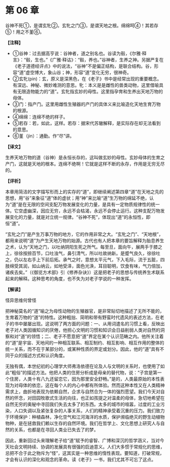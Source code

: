 # 第 06 章

谷神不死①，是谓玄牝②。玄牝之门③，是谓天地之根。绵绵呵④！其若存⑤！用之不堇⑥。

**【注释】**

- ①谷神：过去据高亨说：谷神者，道之别名也。谷读为毂，《尔雅·释言》：“毂，生也。”《广雅·释诂》：“毂，养也。”谷神者，生养之神。另据严复在《老子道德经评点》中的说法，“谷神”不是偏正结构，是联合结构。谷，形容“道”虚空博大，象山谷；神，形容“道”变化无穷，很神奇。
- ②玄牝(pin)：玄，原义是深黑色，在《老子》书中是经常出现的重要概念。有深远、神秘、微妙难测的意思。牝：本义是是雌性的兽类动物，这里借喻具有无限造物能力的“道”。玄牝指玄妙的母性。这里指孕育和生养出天地万物的母体。
- ③门：指产门。这里用雌性生殖器的产门的具体义来比喻造化天地生育万物的根源。
- ④绵绵：连绵不绝的样子。
- ⑤若存：若，如此，这样。若存：据宋代苏辙解释，是实际存在却无法看到的意思。
- ⑥堇（jin）：通勤。作“尽”讲。

**【译文】**

生养天地万物的道（谷神）是永恒长存的，这叫做玄妙的母性。玄妙母体的生育之产门，这就是天地的根本。连绵不绝啊！它就是这样不断的永存，作用是无穷无尽的。

**【评析】**

本章用简洁的文字描写形而上的实存的“道”，即继续阐述第四章“道”在天地之先的思想，用“谷”来象征“道”体的虚状；用“神”来比喻“道”生万物的绵延不绝，认为“道”是在无限的空间支配万物发展变化的力量，是具有一定物质规律性的统一体。它空虚幽深，因应无穷，永远不会枯渴，永远不会停止运行。这种支配万物发展变化的力量，就是对立统一规律。“谷神不死”，体现出“道”的永恒性，即恒“道”。

“玄牝之门”是产生万事万物的地方，它的作用非常之大。“玄牝之门”、“天地根”，都用来说明“道”为产生天地万物的始源。古代也有人把本章的要旨解释为胎息养生之术，认为“天地之门，以吐纳阴阳生死之所气。每至旦，面向午，展两手于膝之上，徐徐按捺百节，口吐浊气，鼻引清气，所以吐故纳新。是蹙气良久，徐徐吐之，仍以左右手上下前后拓。承气之时，意想太平元气，下入毛际，流于五脏，四肢绵受其润，如山纳云，如地受泽，面色光涣，耳目聪明，饮食有味，气力倍加，诸疾去矣。”（《御览方术部》引《修养杂诀》）这是把老子的思想与传统养生术联系起来的解释。这种思考的角度，也不失为对老子学说的一种发挥。

**【解读】**

怪异思维何曾怪

把神秘莫名的“道”喻之为母性动物的生殖器官，是非常贴切地描述了无所不能的，生育着万物的“道”的特性。这种粗拙、简明和带有野蛮时代遗风的表述方法，在老子的书中屡屡出现。这说明了两方面的问题：一、从用词遣名的习惯上看，反映出老子对人类因循知识的厌倦，他担心文明的习惯和知识会日益削弱人类对自然的洞察和对“道”的领悟；二、老子不愿意把“道”界定在某个认识范畴之内。他所关注着的“道”是宇宙、天地间的一种相互联系、相互制约、相互影响、相互作用的整体的统一关系，而不在于某部分的，或某种性质的界定或划分。因此，他的“道”具有不同于众的描述方式和认识角度。

无独有偶，本世纪初的心理学大师弗洛依德在论及人与文明的关系时，也使用了如此“粗俗”的描述方法。他把人类的住房分析成是母亲的替代物，说：“子宫是第一个住房，人类十有八九还留恋它，因为那里安全舒畅。”是的，人类最原始的本性表现为对母体的依恋，这在每个人的内心中都有所体验。然而这种本性又在人类精神需求上，曲折地表现为依赖自然，企求与自然合为一体的强烈愿望。我们今天对自然的怀念，对田园牧歌式生活的向往，也正如孩提之对温柔的母体，急切地希望在自然无穷的奥秘中寻回我们失去太多了的东西。太多的城市的喧嚣，过度的工业污染，人口失调以及紧张复杂的人事关系，人们的精神承受着沉重的压力。我们致力于环境保护：种植森林，净化空气和江河海洋的水质，保护濒临绝灭的野生动植物物种，是在拯救我们赖以生存的自然环境。我们在哲学上、文化思想上研究人与自然的关系，也都是在寻回人类业已失去了的梦。

因此，重新回过头来理解老子给“道”赋予的睿智、广博和深沉的哲学涵义，当对今天社会文明持续、协调的发展具有很强的启迪意义。人们大多惯于常规化的思维，忌把不合于此之物斥为“怪”，这其实是一种思维的惰性表现。要知道，打破常规，才会有认识的深化和观念的革命。读《老子》一书，我们尤其不可忘了这点。
